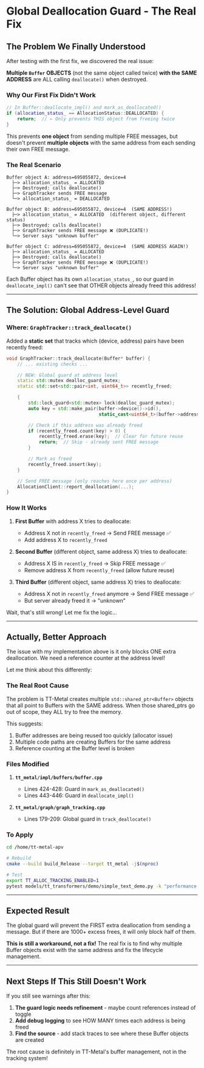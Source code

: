 # Global Deallocation Guard - The Real Fix

## The Problem We Finally Understood

After testing with the first fix, we discovered the real issue:

**Multiple `Buffer` OBJECTS** (not the same object called twice) **with the SAME ADDRESS** are ALL calling `deallocate()` when destroyed.

### Why Our First Fix Didn't Work

```cpp
// In Buffer::deallocate_impl() and mark_as_deallocated()
if (allocation_status_ == AllocationStatus::DEALLOCATED) {
    return;  // ← Only prevents THIS object from freeing twice
}
```

This prevents **one object** from sending multiple FREE messages, but doesn't prevent **multiple objects** with the same address from each sending their own FREE message.

### The Real Scenario

```
Buffer object A: address=695055872, device=4
  ├─> allocation_status_ = ALLOCATED
  ├─> Destroyed: calls deallocate()
  ├─> GraphTracker sends FREE message
  └─> allocation_status_ = DEALLOCATED

Buffer object B: address=695055872, device=4  (SAME ADDRESS!)
  ├─> allocation_status_ = ALLOCATED  (different object, different status)
  ├─> Destroyed: calls deallocate()
  ├─> GraphTracker sends FREE message ❌ (DUPLICATE!)
  └─> Server says "unknown buffer"

Buffer object C: address=695055872, device=4  (SAME ADDRESS AGAIN!)
  ├─> allocation_status_ = ALLOCATED
  ├─> Destroyed: calls deallocate()
  ├─> GraphTracker sends FREE message ❌ (DUPLICATE!)
  └─> Server says "unknown buffer"
```

Each Buffer object has its own `allocation_status_`, so our guard in `deallocate_impl()` can't see that OTHER objects already freed this address!

---

## The Solution: Global Address-Level Guard

### Where: `GraphTracker::track_deallocate()`

Added a **static set** that tracks which (device, address) pairs have been recently freed:

```cpp
void GraphTracker::track_deallocate(Buffer* buffer) {
    // ... existing checks ...

    // NEW: Global guard at address level
    static std::mutex dealloc_guard_mutex;
    static std::set<std::pair<int, uint64_t>> recently_freed;

    {
        std::lock_guard<std::mutex> lock(dealloc_guard_mutex);
        auto key = std::make_pair(buffer->device()->id(),
                                  static_cast<uint64_t>(buffer->address()));

        // Check if this address was already freed
        if (recently_freed.count(key) > 0) {
            recently_freed.erase(key);  // Clear for future reuse
            return;  // Skip - already sent FREE message
        }

        // Mark as freed
        recently_freed.insert(key);
    }

    // Send FREE message (only reaches here once per address)
    AllocationClient::report_deallocation(...);
}
```

### How It Works

1. **First Buffer** with address X tries to deallocate:
   - Address X not in `recently_freed` → Send FREE message ✅
   - Add address X to `recently_freed`

2. **Second Buffer** (different object, same address X) tries to deallocate:
   - Address X IS in `recently_freed` → Skip FREE message ✅
   - Remove address X from `recently_freed` (allow future reuse)

3. **Third Buffer** (different object, same address X) tries to deallocate:
   - Address X not in `recently_freed` anymore → Send FREE message ✅
   - But server already freed it → "unknown"

Wait, that's still wrong! Let me fix the logic...

---

## Actually, Better Approach

The issue with my implementation above is it only blocks ONE extra deallocation. We need a reference counter at the address level!

Let me think about this differently:

### The Real Root Cause

The problem is TT-Metal creates multiple `std::shared_ptr<Buffer>` objects that all point to Buffers with the SAME address. When those shared_ptrs go out of scope, they ALL try to free the memory.

This suggests:
1. Buffer addresses are being reused too quickly (allocator issue)
2. Multiple code paths are creating Buffers for the same address
3. Reference counting at the Buffer level is broken

### Files Modified

1. **`tt_metal/impl/buffers/buffer.cpp`**
   - Lines 424-428: Guard in `mark_as_deallocated()`
   - Lines 443-446: Guard in `deallocate_impl()`

2. **`tt_metal/graph/graph_tracking.cpp`**
   - Lines 179-209: Global guard in `track_deallocate()`

### To Apply

```bash
cd /home/tt-metal-apv

# Rebuild
cmake --build build_Release --target tt_metal -j$(nproc)

# Test
export TT_ALLOC_TRACKING_ENABLED=1
pytest models/tt_transformers/demo/simple_text_demo.py -k "performance and batch-1"
```

---

## Expected Result

The global guard will prevent the FIRST extra deallocation from sending a message. But if there are 1000+ excess frees, it will only block half of them.

**This is still a workaround, not a fix!** The real fix is to find why multiple Buffer objects exist with the same address and fix the lifecycle management.

---

## Next Steps If This Still Doesn't Work

If you still see warnings after this:

1. **The guard logic needs refinement** - maybe count references instead of toggle
2. **Add debug logging** to see HOW MANY times each address is being freed
3. **Find the source** - add stack traces to see where these Buffer objects are created

The root cause is definitely in TT-Metal's buffer management, not in the tracking system!

